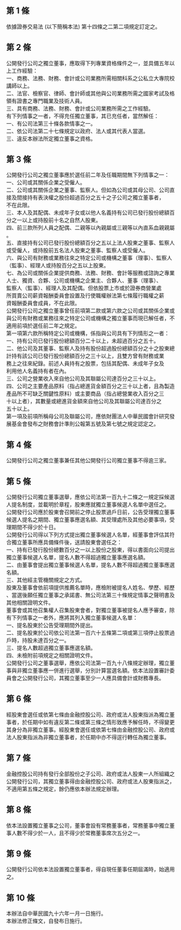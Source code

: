 第 1 條
-------
依據證券交易法 (以下簡稱本法) 第十四條之二第二項規定訂定之。

第 2 條
-------
公開發行公司之獨立董事，應取得下列專業資格條件之一，並具備五年以  
上工作經驗：  
一、商務、法務、財務、會計或公司業務所需相關科系之公私立大專院校  
    講師以上。  
二、法官、檢察官、律師、會計師或其他與公司業務所需之國家考試及格  
    領有證書之專門職業及技術人員。  
三、具有商務、法務、財務、會計或公司業務所需之工作經驗。  
有下列情事之一者，不得充任獨立董事，其已充任者，當然解任：  
一、有公司法第三十條各款情事之一。  
二、依公司法第二十七條規定以政府、法人或其代表人當選。  
三、違反本辦法所定獨立董事之資格。

第 3 條
-------
公開發行公司之獨立董事應於選任前二年及任職期間無下列情事之一：  
一、公司或其關係企業之受僱人。  
二、公司或其關係企業之董事、監察人。但如為公司或其母公司、公司直  
    接及間接持有表決權之股份超過百分之五十之子公司之獨立董事者，  
    不在此限。  
三、本人及其配偶、未成年子女或以他人名義持有公司已發行股份總額百  
    分之一以上或持股前十名之自然人股東。  
四、前三款所列人員之配偶、二親等以內親屬或三親等以內直系血親親屬  
    。  
五、直接持有公司已發行股份總額百分之五以上法人股東之董事、監察人  
    或受僱人，或持股前五名法人股東之董事、監察人或受僱人。  
六、與公司有財務或業務往來之特定公司或機構之董事（理事）、監察人  
    （監事）、經理人或持股百分之五以上股東。  
七、為公司或關係企業提供商務、法務、財務、會計等服務或諮詢之專業  
    人士、獨資、合夥、公司或機構之企業主、合夥人、董事（理事）、  
    監察人（監事）、經理人及其配偶。但依股票上市或於證券商營業處  
    所買賣公司薪資報酬委員會設置及行使職權辦法第七條履行職權之薪  
    資報酬委員會成員，不在此限。  
公開發行公司之獨立董事曾任前項第二款或第六款之公司或其關係企業或  
與公司有財務或業務往來之特定公司或機構之獨立董事而現已解任者，不  
適用前項於選任前二年之規定。  
第一項第六款所稱特定公司或機構，係指與公司具有下列情形之一者：  
一、持有公司已發行股份總額百分二十以上，未超過百分之五十。  
二、他公司及其董事、監察人及持有股份超過股份總額百分之十之股東總  
    計持有該公司已發行股份總額百分之三十以上，且雙方曾有財務或業  
    務上之往來紀錄。前述人員持有之股票，包括其配偶、未成年子女及  
    利用他人名義持有者在內。  
三、公司之營業收入來自他公司及其聯屬公司達百分之三十以上。  
四、公司之主要產品原料（指占總進貨金額百分之三十以上者，且為製造  
    產品所不可缺乏關鍵性原料）或主要商品（指占總營業收入百分之三  
    十以上者），其數量或總進貨金額來自他公司及其聯屬公司達百分之  
    五十以上。  
第一項及前項所稱母公司及聯屬公司，應依財團法人中華民國會計研究發  
展基金會發布之財務會計準則公報第五號及第七號之規定認定之。

第 4 條
-------
公開發行公司之獨立董事兼任其他公開發行公司獨立董事不得逾三家。

第 5 條
-------
公開發行公司獨立董事選舉，應依公司法第一百九十二條之一規定採候選  
人提名制度，並載明於章程，股東應就獨立董事候選人名單中選任之。  
公開發行公司應於股東會召開前之停止股票過戶日前，公告受理獨立董事  
候選人提名之期間、獨立董事應選名額、其受理處所及其他必要事項，受  
理期間不得少於十日。  
公開發行公司得以下列方式提出獨立董事候選人名單，經董事會評估其符  
合獨立董事所應具備條件後，送請股東會選任之：  
一、持有已發行股份總數百分之一以上股份之股東，得以書面向公司提出  
    獨立董事候選人名單，提名人數不得超過獨立董事應選名額。  
二、由董事會提出獨立董事候選人名單，提名人數不得超過獨立董事應選  
    名額。  
三、其他經主管機關規定之方式。  
股東及董事會依前項提供推薦名單時，應檢附被提名人姓名、學歷、經歷  
、當選後願任獨立董事之承諾書、無公司法第三十條規定情事之聲明書及  
其他相關證明文件。  
董事會或其他召集權人召集股東會者，對獨立董事被提名人應予審查，除  
有下列情事之一者外，應將其列入獨立董事候選人名單：  
一、提名股東於公告受理期間外提出。  
二、提名股東於公司依公司法第一百六十五條第二項或第三項停止股票過  
    戶時，持股未達百分之一。  
三、提名人數超過獨立董事應選名額。  
四、未檢附前項規定之相關證明文件。  
公開發行公司之董事選舉，應依公司法第一百九十八條規定辦理，獨立董  
事與非獨立董事應一併進行選舉，分別計算當選名額。依本法設置審計委  
員會之公開發行公司，其獨立董事至少一人應具備會計或財務專長。

第 6 條
-------
經股東會選任或依第七條由金融控股公司、政府或法人股東指派為獨立董  
事者，於任期中如有違反第二條或第三條之情形致應予解任時，不得變更  
其身分為非獨立董事。經股東會選任或依第七條由金融控股公司、政府或  
法人股東指派為非獨立董事者，於任期中亦不得逕行轉任為獨立董事。

第 7 條
-------
金融控股公司持有發行全部股份之子公司、政府或法人股東一人所組織之  
公開發行公司，其獨立董事得由金融控股公司、政府或法人股東指派之，  
不適用第五條之規定，餘仍應依本辦法規定辦理。

第 8 條
-------
依本法設置獨立董事之公司，董事會設有常務董事者，常務董事中獨立董  
事人數不得少於一人，且不得少於常務董事席次五分之一。

第 9 條
-------
公開發行公司依本法設置獨立董事者，得自現任董事任期屆滿時，始適用  
之。

第 10 條
--------
本辦法自中華民國九十六年一月一日施行。  
本辦法修正條文，自發布日施行。

